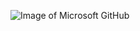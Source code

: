 ![Image of Microsoft GitHub](https://cdn.arstechnica.net/wp-content/uploads/2018/06/microsoft-github-800x421.png)

